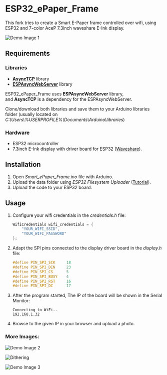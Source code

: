 # ESP32_ePaper_Frame
This fork tries to create a Smart E-Paper frame controlled over wifi, using ESP32 and 7-color AceP 7.3inch waveshare E-Ink display.

![Demo Image 1](https://raw.githubusercontent.com/dani3lwinter/ESP32_ePaper_Frame/master/readme%20images/img1.jpg)

## Requirements
### Libraries
- [**AsyncTCP**](https://github.com/me-no-dev/AsyncTCP) library
- [**ESPAsyncWebServer**](https://github.com/me-no-dev/ESPAsyncWebServer) library

ESP32_ePaper_Frame uses **ESPAsyncWebServer** library,  
and **AsyncTCP** is a dependency for the ESPAsyncWebServer.

Clone/download both libraries and save them to your Arduino libraries folder (usually located on _C:\\Users\\%USERPROFILE%\\Documents\\Arduino\\libraries_)

### Hardware
- ESP32 microcontroller
- 7.3inch E-Ink display with driver board for ESP32 
([Waveshare](https://www.waveshare.com/7.3inch-e-paper-hat-f.htm)).

## Installation
1. Open *Smart_ePaper_Frame.ino* file with Arduino.
2. Upload the data folder using *ESP32 Filesystem Uploader* ([Tutorial](https://randomnerdtutorials.com/install-esp32-filesystem-uploader-arduino-ide/)).
3. Upload the code to your ESP32 board.

## Usage

1. Configure your wifi credentials in the *credentials.h* file:
    ```cpp
    WifiCredentials wifi_credentials = {
        "YOUR_WIFI_SSID",
        "YOUR_WIFI_PASSWORD"
    };
    ```

2. Adapt the SPI pins connected to the display driver board in the *display.h* file:
    ```cpp
    #define PIN_SPI_SCK     18
    #define PIN_SPI_DIN     23
    #define PIN_SPI_CS      5
    #define PIN_SPI_BUSY    4
    #define PIN_SPI_RST     16
    #define PIN_SPI_DC      17
    ```

3. After the program started, The IP of the board will be shown in the Serial Monitor:
    ```
    Connecting to WiFi..
    192.168.1.32
    ```

4. Browse to the given IP in your browser and upload a photo.


### More Images:
![Demo Image 2](https://raw.githubusercontent.com/dani3lwinter/ESP32_ePaper_Frame/master/readme%20images/img2.jpg)

![Dithering](https://raw.githubusercontent.com/dani3lwinter/ESP32_ePaper_Frame/master/readme%20images/dithering.png)

![Demo Image 3](https://raw.githubusercontent.com/dani3lwinter/ESP32_ePaper_Frame/master/readme%20images/img3.jpg)

